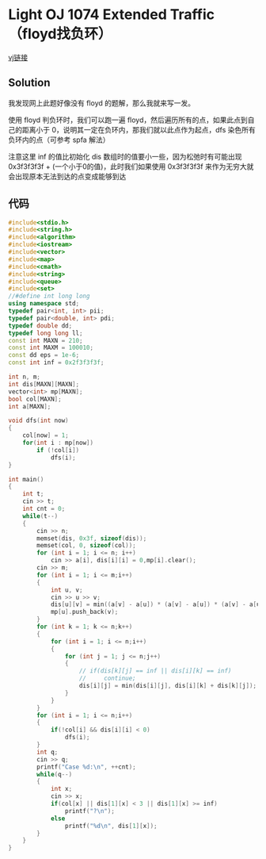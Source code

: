 ﻿# Light OJ 1074 Extended Traffic（floyd找负环）
[vj链接](https://vjudge.net/problem/LightOJ-1074)

## Solution
我发现网上此题好像没有 floyd 的题解，那么我就来写一发。

使用 floyd 判负环时，我们可以跑一遍 floyd，然后遍历所有的点，如果此点到自己的距离小于 0，说明其一定在负环内，那我们就以此点作为起点，dfs 染色所有负环内的点（可参考 spfa 解法）

注意这里 inf 的值比初始化 dis 数组时的值要小一些，因为松弛时有可能出现 0x3f3f3f3f + (一个小于0的值)，此时我们如果使用 0x3f3f3f3f 来作为无穷大就会出现原本无法到达的点变成能够到达

## 代码

```cpp
#include<stdio.h>
#include<string.h>
#include<algorithm>
#include<iostream>
#include<vector>
#include<map>
#include<cmath>
#include<string>
#include<queue>
#include<set>
//#define int long long
using namespace std;
typedef pair<int, int> pii;
typedef pair<double, int> pdi;
typedef double dd;
typedef long long ll;
const int MAXN = 210;
const int MAXM = 100010;
const dd eps = 1e-6;
const int inf = 0x2f3f3f3f;

int n, m;
int dis[MAXN][MAXN];
vector<int> mp[MAXN];
bool col[MAXN];
int a[MAXN];

void dfs(int now)
{
    col[now] = 1;
    for(int i : mp[now])
        if (!col[i])
            dfs(i);
}

int main()
{
    int t;
    cin >> t;
    int cnt = 0;
    while(t--)
    {
        cin >> n;
        memset(dis, 0x3f, sizeof(dis));
        memset(col, 0, sizeof(col));
        for (int i = 1; i <= n; i++)
            cin >> a[i], dis[i][i] = 0,mp[i].clear();
        cin >> m;
        for (int i = 1; i <= m;i++)
        {
            int u, v;
            cin >> u >> v;
            dis[u][v] = min((a[v] - a[u]) * (a[v] - a[u]) * (a[v] - a[u]), dis[u][v]);
            mp[u].push_back(v);
        }
        for (int k = 1; k <= n;k++)
        {
            for (int i = 1; i <= n;i++)
            {
                for (int j = 1; j <= n;j++)
                {
                    // if(dis[k][j] == inf || dis[i][k] == inf)
                    //     continue;
                    dis[i][j] = min(dis[i][j], dis[i][k] + dis[k][j]);
                }
            }
        }
        for (int i = 1; i <= n;i++)
        {
            if(!col[i] && dis[i][i] < 0)
                dfs(i);
        }
        int q;
        cin >> q;
        printf("Case %d:\n", ++cnt);
        while(q--)
        {
            int x;
            cin >> x;
            if(col[x] || dis[1][x] < 3 || dis[1][x] >= inf)
                printf("?\n");
            else
                printf("%d\n", dis[1][x]);
        }
    }
}
```

